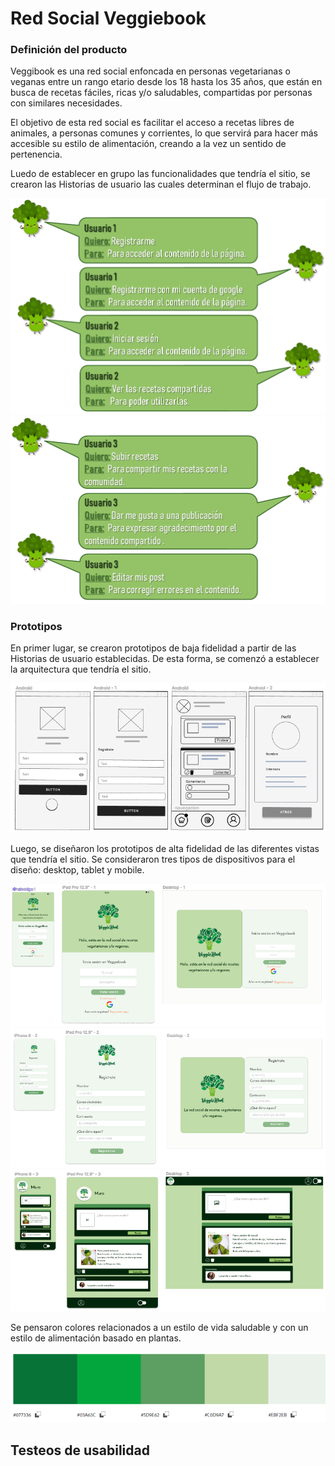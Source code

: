 # Red Social Veggiebook 

### Definición del producto
Veggibook es una red social enfoncada en personas vegetarianas o veganas entre un rango etario desde los 18 hasta los 35 años, que están en busca de recetas fáciles, ricas y/o saludables, compartidas por personas con similares necesidades.

El objetivo de esta red social es facilitar el acceso a recetas libres de animales, a personas comunes y corrientes, lo que servirá para hacer más accesible su estilo de alimentación, creando a la vez un sentido de pertenencia. 

Luedo de establecer en grupo las funcionalidades que tendría el sitio, se crearon las Historias de usuario las cuales determinan el flujo de trabajo.

![HU1](src/img/HU1.png)
![HU2](src/img/HU2.png)




### Prototipos
En primer lugar, se crearon prototipos de baja fidelidad a partir de las Historias de usuario establecidas. De esta forma, se comenzó a establecer la arquitectura que tendría el sitio.

![Sketch Baja 1](src/img/prototipo-baja.png)

 
 Luego, se diseñaron los prototipos de alta fidelidad de las diferentes vistas que tendría el sitio. Se consideraron tres tipos de dispositivos para el diseño: desktop, tablet y mobile.
 
 
![Prototipo Login](src/img/prototipo-alta-login.png)
![Protipo Registro](src/img/prototipo-alta-registro.png)
![Prototipo Muro](src/img/prototipo-alta-muro.png)



Se pensaron colores relacionados a un estilo de vida saludable y con un estilo de alimentación basado en plantas. 

![Paleta de colores sitio](src/img/Paleta-colores.png)



## Testeos de usabilidad

